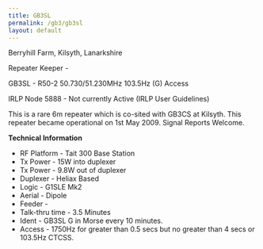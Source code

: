 ```yaml
---
title: GB3SL
permalink: /gb3/gb3sl
layout: default
---
```


Berryhill Farm, Kilsyth, Lanarkshire

Repeater Keeper - 

GB3SL - R50-2 50.730/51.230MHz 103.5Hz (G) Access

IRLP Node 5888 - Not currently Active
(IRLP User Guidelines)

This is a rare 6m repeater which is co-sited with GB3CS at Kilsyth. This repeater became operational on 1st May 2009. Signal Reports Welcome.

**Technical Information**

* RF Platform - Tait 300 Base Station
* Tx Power - 15W into duplexer
* Tx Power - 9.8W out of duplexer
* Duplexer - Heliax Based
* Logic - G1SLE Mk2
* Aerial - Dipole
* Feeder -
* Talk-thru time - 3.5 Minutes
* Ident - GB3SL G in Morse every 10 minutes.
* Access - 1750Hz for greater than 0.5 secs but no greater than 4 secs or 103.5Hz CTCSS. 
